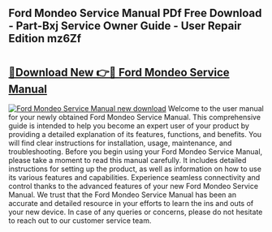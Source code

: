 ## Ford Mondeo Service Manual PDf Free Download - Part-Bxj Service Owner Guide - User Repair Edition mz6Zf

# <h2><a href="http://cf16040.oget.top/?id=Ford+Mondeo+Service+Manual">🔗Download New 👉🔴 Ford Mondeo Service Manual</a></h2>

[![Ford Mondeo Service Manual new download](https://i.imgur.com/5g1atiW.png)](http://cf16040.oget.top/?id=Ford+Mondeo+Service+Manual)
Welcome to the user manual for your newly obtained Ford Mondeo Service Manual. This comprehensive guide is intended to help you become an expert user of your product by providing a detailed explanation of its features, functions, and benefits. You will find clear instructions for installation, usage, maintenance, and troubleshooting. Before you begin using your Ford Mondeo Service Manual, please take a moment to read this manual carefully. It includes detailed instructions for setting up the product, as well as information on how to use its various features and capabilities. Experience seamless connectivity and control thanks to the advanced features of your new Ford Mondeo Service Manual. We trust that the Ford Mondeo Service Manual has been an accurate and detailed resource in your efforts to learn the ins and outs of your new device. In case of any queries or concerns, please do not hesitate to reach out to our customer service team.
